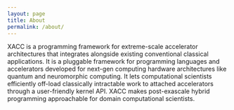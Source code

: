 ```yaml
---
layout: page
title: About
permalink: /about/
---
```


XACC is a programming framework for extreme-scale accelerator architectures 
that integrates alongside existing conventional classical applications. It 
is a pluggable framework for programming languages and accelerators developed 
for next-gen computing hardware architectures like quantum and neuromorphic 
computing. It lets computational scientists efficiently off-load classically 
intractable work to attached accelerators through a user-friendly kernel API. 
XACC makes post-exascale hybrid programming approachable for domain computational scientists.
